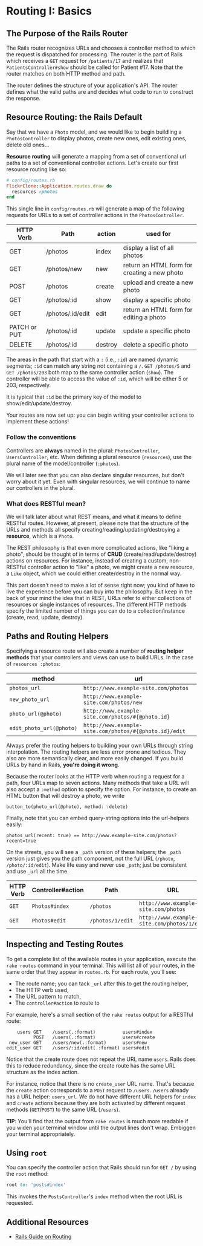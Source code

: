 # Routing I: Basics

## The Purpose of the Rails Router

The Rails router recognizes URLs and chooses a controller method to
which the request is dispatched for processing. The router is the part
of Rails which receives a `GET` request for `/patients/17` and
realizes that `PatientsController#show` should be called for Patient
\#17. Note that the router matches on both HTTP method and path.

The router defines the structure of your application's API. The router
defines what the valid paths are and decides what code to run to
construct the response.

## Resource Routing: the Rails Default

Say that we have a `Photo` model, and we would like to begin buildling
a `PhotosController` to display photos, create new ones, edit
existing ones, delete old ones...

**Resource routing** will generate a mapping from a set of
conventional url paths to a set of conventional controller
actions. Let's create our first resource routing like so:

```ruby
# config/routes.rb
FlickrClone::Application.routes.draw do
  resources :photos
end
```

This single line in `config/routes.rb` will generate a map of the
following requests for URLs to a set of controller actions in the
`PhotosController`.

| HTTP Verb          | Path             | action  | used for                                     |
| ------------------ | ---------------- | ------- | -------------------------------------------- |
| GET                | /photos          | index   | display a list of all photos                 |
| GET                | /photos/new      | new     | return an HTML form for creating a new photo |
| POST               | /photos          | create  | upload and create a new photo                |
| GET                | /photos/:id      | show    | display a specific photo                     |
| GET                | /photos/:id/edit | edit    | return an HTML form for editing a photo      |
| PATCH or PUT       | /photos/:id      | update  | update a specific photo                      |
| DELETE             | /photos/:id      | destroy | delete a specific photo                      |

The areas in the path that start with a `:` (i.e., `:id`) are named
dynamic segments; `:id` can match any string not containing a
`/`. `GET /photos/5` and `GET /photos/203` both map to the same
controller action (`show`). The controller will be able to access the
value of `:id`, which will be either 5 or 203, respectively.

It is typical that `:id` be the primary key of the model to
show/edit/update/destroy.

Your routes are now set up: you can begin writing your controller
actions to implement these actions!

### Follow the conventions

Controllers are **always** named in the plural: `PhotosController`,
`UsersController`, etc. When defining a plural resource (`resources`),
use the plural name of the model/controller (`:photos`).

We will later see that you can also declare singular resources, but
don't worry about it yet. Even with singular resources, we will
continue to name our controllers in the plural.

### What does RESTful mean?

We will talk later about what REST means, and what it means to define
RESTful routes. However, at present, please note that the
structure of the URLs and methods all specify
creating/reading/updating/destroying a **resource**, which is a
`Photo`.

The REST philosophy is that even more complicated actions, like
"liking a photo", should be thought of in terms of **CRUD**
(create/read/update/destroy) actions on resources. For instance,
instead of creating a custom, non-RESTful controller action to
"like" a photo, we might create a new resource, a `Like` object, which
we could either create/destroy in the normal way.

This part doesn't need to make a lot of sense right now; you kind of
have to live the experience before you can buy into the
philosophy. But keep in the back of your mind the idea that in REST,
URLs refer to either collections of resources or single instances of
resources. The different HTTP methods specify the limited number of
things you can do to a collection/instance (create, read, update,
destroy).

## Paths and Routing Helpers

Specifying a resource route will also create a number of **routing
helper methods** that your controllers and views can use to build
URLs. In the case of `resources :photos`:

| method                   | url                                                    |
| ------------------------ | ------------------------------------------------------ |
| `photos_url`             | `http://www.example-site.com/photos`                   |
| `new_photo_url`          | `http://www.example-site.com/photos/new`               |
| `photo_url(@photo)`      | `http://www.example-site.com/photos/#{@photo.id}`      |
| `edit_photo_url(@photo)` | `http://www.example-site.com/photos/#{@photo.id}/edit` |

Always prefer the routing helpers to building your own URLs through
string interpolation. The routing helpers are less error prone and
tedious. They also are more semantically clear, and more easily changed.
If you build URLs by hand in Rails, **you're doing it wrong**.

Because the router looks at the HTTP verb when routing a request for a
path, four URLs map to seven actions. Many methods that take a URL
will also accept a `:method` option to specify the option. For
instance, to create an HTML button that will destroy a photo, we write

    button_to(photo_url(@photo), method: :delete)

Finally, note that you can embed query-string options into the
url-helpers easily:

    photos_url(recent: true) == http://www.example-site.com/photos?recent=true

On the streets, you will see a `_path` version of these helpers; the
`_path` version just gives you the path component, not the full URL
(`/photo`, `/photo/:id/edit`). Make life easy and never use `_path`;
just be consistent and use `_url` all the time.

| HTTP Verb | Controller#action  | Path             | URL                                       |
| ----------| ------------------ | ---------------- | ----------------------------------------- |
| `GET`       | `Photos#index`       | `/photos`          | `http://www.example-site.com/photos`        |
| `GET`       | `Photos#edit`        | `/photos/1/edit`   | `http://www.example-site.com/photos/1/edit` |

## Inspecting and Testing Routes

To get a complete list of the available routes in your application,
execute the `rake routes` command in your terminal. This will list all
of your routes, in the same order that they appear in `routes.rb`. For
each route, you'll see:

* The route name; you can tack `_url` after this to get the routing
  helper,
* The HTTP verb used,
* The URL pattern to match,
* The `controller#action` to route to

For example, here's a small section of the `rake routes` output for a
RESTful route:

```
    users GET    /users(.:format)          users#index
          POST   /users(.:format)          users#create
 new_user GET    /users/new(.:format)      users#new
edit_user GET    /users/:id/edit(.:format) users#edit
```

Notice that the create route does not repeat the URL name
`users`. Rails does this to reduce redundancy, since the create route
has the same URL structure as the index action.

For instance, notice that there is no `create_user` URL name. That's
because the `create` action corresponds to a `POST` request to
`/users`. `/users` already has a URL helper: `users_url`. We do not
have different URL helpers for `index` and `create` actions because
they are both activated by different request methods (`GET`/`POST`) to
the same URL (`/users`).

**TIP**: You'll find that the output from `rake routes` is much more
readable if you widen your terminal window until the output lines
don't wrap. Embiggen your terminal appropriately.

## Using `root`

You can specify the controller action that Rails should run for `GET /` by
using the `root` method:

```ruby
root to: 'posts#index'
```

This invokes the `PostsController`'s `index` method when the root URL
is requested.

## Additional Resources

* [Rails Guide on Routing][rails-routing]

[rails-routing]: http://guides.rubyonrails.org/routing.html
